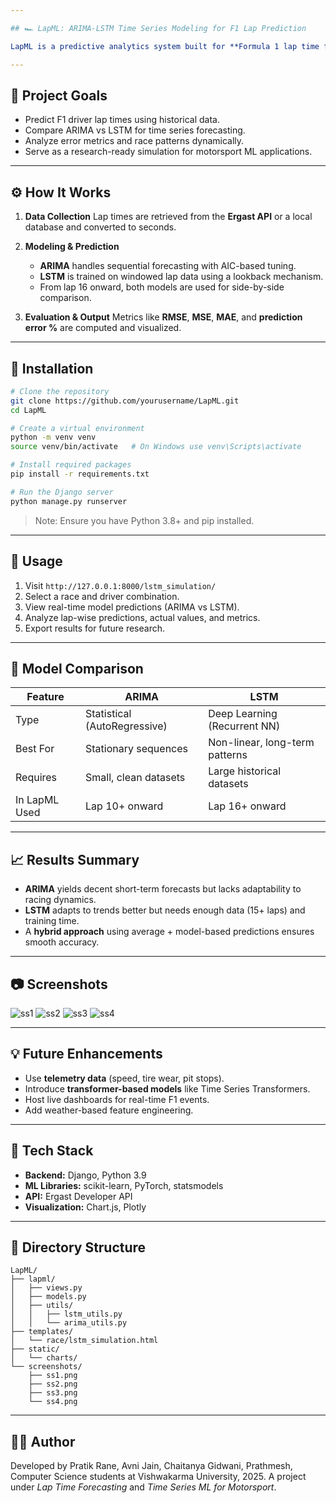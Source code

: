 ```yaml
---

## 🏎️ LapML: ARIMA-LSTM Time Series Modeling for F1 Lap Prediction

LapML is a predictive analytics system built for **Formula 1 lap time forecasting** using hybrid approaches: statistical modeling (**ARIMA**) and deep learning (**LSTM**). The system simulates and predicts next lap times using real race data and provides a platform to compare model performances in a motorsport context.

---
```


## 📌 Project Goals

* Predict F1 driver lap times using historical data.
* Compare ARIMA vs LSTM for time series forecasting.
* Analyze error metrics and race patterns dynamically.
* Serve as a research-ready simulation for motorsport ML applications.

---

## ⚙️ How It Works

1. **Data Collection**
   Lap times are retrieved from the **Ergast API** or a local database and converted to seconds.

2. **Modeling & Prediction**

   * **ARIMA** handles sequential forecasting with AIC-based tuning.
   * **LSTM** is trained on windowed lap data using a lookback mechanism.
   * From lap 16 onward, both models are used for side-by-side comparison.

3. **Evaluation & Output**
   Metrics like **RMSE**, **MSE**, **MAE**, and **prediction error %** are computed and visualized.

---

## 🔧 Installation

```bash
# Clone the repository
git clone https://github.com/yourusername/LapML.git
cd LapML

# Create a virtual environment
python -m venv venv
source venv/bin/activate   # On Windows use venv\Scripts\activate

# Install required packages
pip install -r requirements.txt

# Run the Django server
python manage.py runserver
```

> Note: Ensure you have Python 3.8+ and pip installed.

---

## 🚀 Usage

1. Visit `http://127.0.0.1:8000/lstm_simulation/`
2. Select a race and driver combination.
3. View real-time model predictions (ARIMA vs LSTM).
4. Analyze lap-wise predictions, actual values, and metrics.
5. Export results for future research.

---

## 🧪 Model Comparison

| Feature       | ARIMA                        | LSTM                           |
| ------------- | ---------------------------- | ------------------------------ |
| Type          | Statistical (AutoRegressive) | Deep Learning (Recurrent NN)   |
| Best For      | Stationary sequences         | Non-linear, long-term patterns |
| Requires      | Small, clean datasets        | Large historical datasets      |
| In LapML Used | Lap 10+ onward               | Lap 16+ onward                 |

---

## 📈 Results Summary

* **ARIMA** yields decent short-term forecasts but lacks adaptability to racing dynamics.
* **LSTM** adapts to trends better but needs enough data (15+ laps) and training time.
* A **hybrid approach** using average + model-based predictions ensures smooth accuracy.

---

## 📷 Screenshots


![ss1](images/p1.png) 
![ss2](images/p2-1.png) 
![ss3](images/p2-2.png) 
![ss4](images/p3.png) 

---

## 💡 Future Enhancements

* Use **telemetry data** (speed, tire wear, pit stops).
* Introduce **transformer-based models** like Time Series Transformers.
* Host live dashboards for real-time F1 events.
* Add weather-based feature engineering.

---

## 🧠 Tech Stack

* **Backend:** Django, Python 3.9
* **ML Libraries:** scikit-learn, PyTorch, statsmodels
* **API:** Ergast Developer API
* **Visualization:** Chart.js, Plotly

---

## 📂 Directory Structure

```
LapML/
├── lapml/
│   ├── views.py
│   ├── models.py
│   ├── utils/
│   │   ├── lstm_utils.py
│   │   └── arima_utils.py
├── templates/
│   └── race/lstm_simulation.html
├── static/
│   └── charts/
└── screenshots/
    ├── ss1.png
    ├── ss2.png
    ├── ss3.png
    └── ss4.png
```

---

## 👨‍💻 Author

Developed by Pratik Rane, Avni Jain, Chaitanya Gidwani, Prathmesh, Computer Science students at Vishwakarma University, 2025.
A project under *Lap Time Forecasting* and *Time Series ML for Motorsport*.
